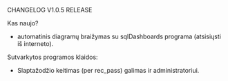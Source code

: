 CHANGELOG V1.0.5 RELEASE

Kas naujo?

- automatinis diagramų braižymas su sqlDashboards programa (atsisiųsti iš interneto).

Sutvarkytos programos klaidos:

- Slaptažodžio keitimas (per rec_pass) galimas ir administratoriui.
